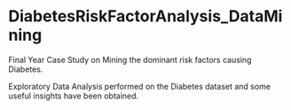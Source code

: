 # DiabetesRiskFactorAnalysis_DataMining
Final Year Case Study on Mining the dominant risk factors causing Diabetes.

Exploratory Data Analysis performed on the Diabetes dataset and some useful insights have been obtained.
